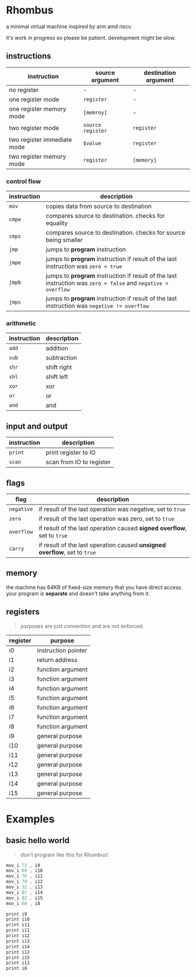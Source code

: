 # Rhombus
a minimal virtual machine inspired by arm amd riscv.

it's work in progress so please be patient. development might be slow.

## instructions
| instruction | source argument | destination argument |
| ----------- | -------------- | --------------- |
| no register | - | - |
| one register mode | `register` | - |
| one register memory mode | `[memroy]` | - |
| two register mode | `source register` | `register` |
| two register immediate mode | `$value` | `register` |
| two register memory mode | `register` | `[memory]` |


### control flow
| instruction | description |
| ----------- | ----------- |
| `mov` | copies data from source to destination |
| `cmpe` | compares source to destination. checks for equality |
| `cmps` | compares source to destination. checks for source being smaller |
| `jmp` | jumps to **program** instruction |
| `jmpe` | jumps to **program** instruction if result of the last instruction was `zero = true` |
| `jmpb` | jumps to **program** instruction if result of the last instruction was `zero = false` and `negative = overflow` |
| `jmps` | jumps to **program** instruction if result of the last instruction was `negative != overflow` |

### arithmetic
| instruction | description |
| ----------- | ----------- |
| `add` | addition |
| `sub` | subtraction |
| `shr` | shift right |
| `shl` | shift left |
| `xor` | xor |
| `or` | or |
| `and` | and |

## input and output
| instruction | description |
| ----------- | ----------- |
| `print` | print register to IO |
| `scan` | scan from IO to register |

## flags 

| flag | description |
| ---- | ----------- |
| `negative` | if result of the last operation was negative, set to `true` |
| `zero` | if result of the last operation was zero, set to `true` |
| `overflow` | if result of the last operation caused **signed overflow**, set to `true` |
| `carry` | if result of the last operation caused **unsigned overflow**, set to `true` |

## memory

the machine has 64KB of fixed-size memory that you have direct access. your program is **separate** and doesn't take anything from it.

## registers

> purposes are just convention and are not enforced.

| register | purpose |
| -------- | ------- |
| i0 | instruction pointer |
| i1 | return address |
| i2 | function argument |
| i3 | function argument |
| i4 | function argument |
| i5 | function argument |
| i6 | function argument |
| i7 | function argument |
| i8 | function argument |
| i9 | general purpose |
| i10 | general purpose |
| i11 | general purpose |
| i12 | general purpose |
| i13 | general purpose |
| i14 | general purpose |
| i15 | general purpose |

# Examples

## basic hello world

> don't program like this for Rhombus!

```asm
mov_i 72 , i9
mov_i 69 , i10
mov_i 76 , i11
mov_i 79 , i12
mov_i 32 , i13
mov_i 87 , i14
mov_i 82 , i15
mov_i 68 , i8

print i9
print i10
print i11
print i11
print i12
print i13
print i14
print i12
print i15
print i11
print i8
```
